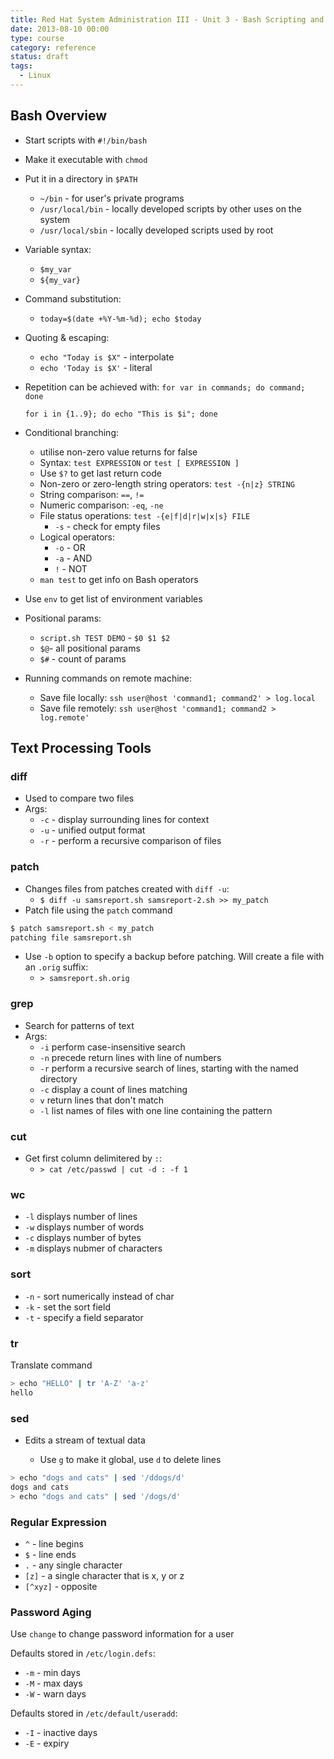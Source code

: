 ```yaml
---
title: Red Hat System Administration III - Unit 3 - Bash Scripting and Tools
date: 2013-08-10 00:00
type: course
category: reference
status: draft
tags:
  - Linux
---
```


## Bash Overview

* Start scripts with `#!/bin/bash`

* Make it executable with `chmod`

* Put it in a directory in `$PATH`

    * `~/bin` - for user's private programs
    * `/usr/local/bin` - locally developed scripts by other uses on the system
    * `/usr/local/sbin` - locally developed scripts used by root

* Variable syntax:

    * `$my_var`
    * `${my_var}`

* Command substitution:

    * `today=$(date +%Y-%m-%d); echo $today`

* Quoting & escaping:

    * `echo "Today is $X"` - interpolate
    * `echo 'Today is $X'` - literal

* Repetition can be achieved with: `for var in commands; do command; done`

    `for i in {1..9}; do echo "This is $i"; done`

* Conditional branching:
    * utilise non-zero value returns for false
    * Syntax: `test EXPRESSION` or `test [ EXPRESSION ]`
    * Use `$?` to get last return code
    * Non-zero or zero-length string operators: `test -{n|z} STRING`
    * String comparison: `==`, `!=`
    * Numeric comparison: `-eq`, `-ne`
    * File status operations: `test -{e|f|d|r|w|x|s} FILE`
        * `-s` - check for empty files
    * Logical operators:
        * `-o` - OR
        * `-a` - AND
        * `!` - NOT
    * `man test` to get info on Bash operators

* Use `env` to get list of environment variables

* Positional params:
    * `script.sh TEST DEMO` - `$0 $1 $2`
    * `$@`- all positional params
    * `$#` - count of params

* Running commands on remote machine:
    * Save file locally:
       `ssh user@host 'command1; command2' > log.local`
    * Save file remotely:
        `ssh user@host 'command1; command2 > log.remote'`

## Text Processing Tools

### diff

* Used to compare two files
* Args:
    * `-c` - display surrounding lines for context
    * `-u` - unified output format
    * `-r` - perform a recursive comparison of files

### patch

* Changes files from patches created with `diff -u`:
    * `$ diff -u samsreport.sh samsreport-2.sh >> my_patch`
* Patch file using the `patch` command

```bash
$ patch samsreport.sh < my_patch
patching file samsreport.sh
```

* Use `-b` option to specify a backup before patching. Will create a file with an `.orig` suffix:
    * `> samsreport.sh.orig`

### grep

* Search for patterns of text
* Args:
    * `-i` perform case-insensitive search
    * `-n` precede return lines with line of numbers
    * `-r` perform a recursive search of lines, starting with the named directory
    * `-c` display a count of lines matching
    * `v` return lines that don't match
    * `-l` list names of files with one line containing the pattern

### cut

* Get first column delimitered by `:`:
    * ```> cat /etc/passwd | cut -d : -f 1```

### wc

* `-l` displays number of lines
* `-w` displays number of words
* `-c` displays number of bytes
* `-m` displays nubmer of characters

### sort

* `-n` - sort numerically instead of char
* `-k` - set the sort field
* `-t` - specify a field separator

### tr

Translate command

```bash
> echo "HELLO" | tr 'A-Z' 'a-z'
hello
```

### sed

* Edits a stream of textual data

    * Use ```g``` to make it global, use ```d``` to delete lines

```bash
> echo "dogs and cats" | sed '/ddogs/d'
dogs and cats
> echo "dogs and cats" | sed '/dogs/d'
```

### Regular Expression

* `^` - line begins
* `$` - line ends
* `.` - any single character
* `[z]` - a single character that is x, y or z
* `[^xyz]` - opposite

### Password Aging

Use `change` to change password information for a user

Defaults stored in `/etc/login.defs`:

* `-m` - min days
* `-M` - max days
* `-W` - warn days

Defaults stored in `/etc/default/useradd`:

* `-I` - inactive days
* `-E` - expiry
